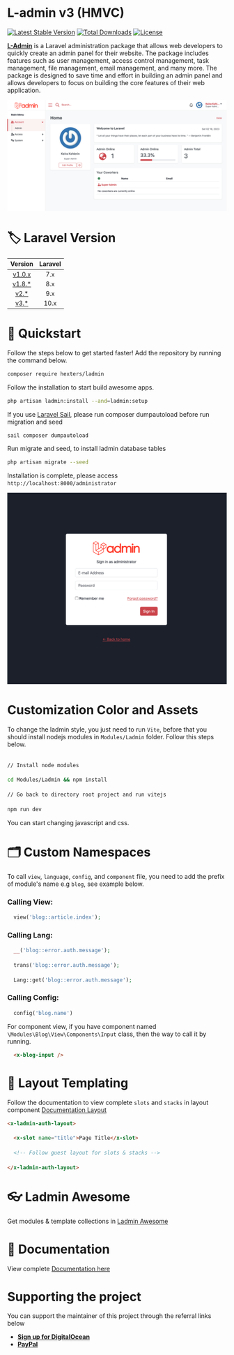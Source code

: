 # L-admin v3 (HMVC)

[![Latest Stable Version](https://poser.pugx.org/hexters/ladmin/v/stable)](https://packagist.org/packages/hexters/ladmin)
[![Total Downloads](https://poser.pugx.org/hexters/ladmin/downloads)](https://packagist.org/packages/hexters/ladmin)
[![License](https://poser.pugx.org/hexters/ladmin/license)](https://packagist.org/packages/hexters/ladmin)

**[L-Admin](https://github.com/hexters/ladmin)** is a Laravel administration package that allows web developers to quickly create an admin panel for their website. The package includes features such as user management, access control management, task management, file management, email management, and many more. The package is designed to save time and effort in building an admin panel and allows developers to focus on building the core features of their web application.

![Dashboard](https://raw.githubusercontent.com/hexters/assets/main/ladmin/v3/captures/home-page.png)

# 🏷️ Laravel Version

|Version|Laravel|
|:-:|:-:|
| [v1.0.x](https://github.com/hexters/ladmin/blob/v1.0.3/readme.md) | 7.x |
| [v1.8.*](https://github.com/hexters/ladmin/tree/v1.8.0)| 8.x |
|[v2.*](https://github.com/hexters/ladmin/tree/2.1.0)|9.x|
|[v3.*](https://github.com/hexters/ladmin/blob/master/README.md)|10.x|

# 🚀 Quickstart

Follow the steps below to get started faster! Add the repository by running the command below.

```bash
composer require hexters/ladmin
```

Follow the installation to start build awesome apps.
```bash
php artisan ladmin:install --and=ladmin:setup
```
If you use [Laravel Sail](https://laravel.com/docs/master/sail#main-content), please run composer dumpautoload before run migration and seed
```bash
sail composer dumpautoload

```

Run migrate and seed, to install ladmin database tables
```bash
php artisan migrate --seed
```

Installation is complete, please access `http://localhost:8000/administrator`

![Login Page](https://raw.githubusercontent.com/hexters/assets/main/ladmin/v3/captures/login-page.png)


# Customization Color and Assets

To change the ladmin style, you just need to run `Vite`, before that you should install nodejs modules in `Modules/Ladmin` folder. Follow this steps below.

```bash

// Install node modules 

cd Modules/Ladmin && npm install

// Go back to directory root project and run vitejs

npm run dev

```
You can start changing javascript and css.

# 🗂️ Custom Namespaces

To call `view`, `language`, `config`, and `component` file, you need to add the prefix of module's name e.g `blog`, see example below.

### Calling View:
```php
  view('blog::article.index');
```

### Calling Lang:
```php
  __('blog::error.auth.message');

  trans('blog::error.auth.message');

  Lang::get('blog::error.auth.message');
```

### Calling Config:
```php
  config('blog.name')
```

For component view, if you have component named `\Modules\Blog\View\Components\Input` class, then the way to call it by running.
```html
  <x-blog-input />
```

# 🌇 Layout Templating

Follow the documentation to view complete `slots` and `stacks` in layout component [Documentation Layout](https://github.com/hexters/ladmin/wiki/Template-Layout)

```html
<x-ladmin-auth-layout>

  <x-slot name="title">Page Title</x-slot>

  <!-- Follow guest layout for slots & stacks -->
  
</x-ladmin-auth-layout>
```

# 👓 Ladmin Awesome
Get modules & template collections in [Ladmin Awesome](https://github.com/hexters/ladmin-awesome)

# 📖 Documentation
View complete [Documentation here](https://github.com/hexters/ladmin/wiki)

# Supporting the project
You can support the maintainer of this project through the referral links below
- [**Sign up for DigitalOcean**](https://www.digitalocean.com/?refcode=36844cd4f4b4&utm_campaign=Referral_Invite&utm_medium=Referral_Program&utm_source=badge)
- [**PayPal**](https://paypal.me/asepss19)
